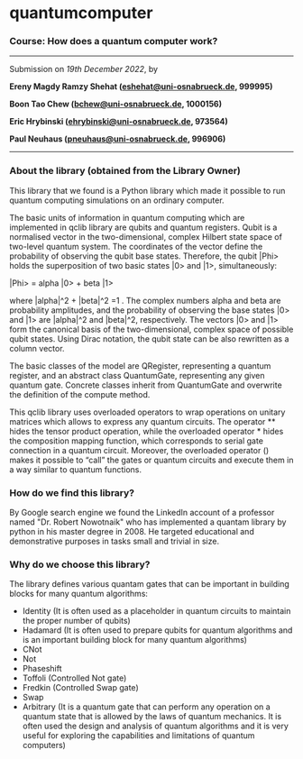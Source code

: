 # quantumcomputer

### Course: How does a quantum computer work? 

---

Submission on *19th December 2022*, by

**Ereny Magdy Ramzy Shehat (eshehat@uni-osnabrueck.de, 999995)**

**Boon Tao Chew (bchew@uni-osnabrueck.de, 1000156)**

**Eric Hrybinski (ehrybinski@uni-osnabrueck.de, 973564)**

**Paul Neuhaus (pneuhaus@uni-osnabrueck.de, 996906)**


---

### About the library (obtained from the Library Owner)

This library that we found is a Python library which made it possible to run quantum computing simulations on an ordinary computer.

The basic units of information in quantum computing which are implemented in qclib library are qubits and quantum registers. Qubit is a normalised vector in the two-dimensional, complex Hilbert state space of two-level quantum system. The coordinates of the vector define the probability of observing the qubit base states. Therefore, the qubit |Phi> holds the superposition of two basic states |0> and |1>, simultaneously:

|Phi> = alpha |0> + beta |1>

where |alpha|^2 + |beta|^2 =1 . The complex numbers alpha and beta are probability amplitudes, and the probability of observing the base states |0> and |1> are |alpha|^2 and |beta|^2, respectively. The vectors |0> and |1> form the canonical basis of the two-dimensional, complex space of possible qubit states. Using Dirac notation, the qubit state can be also rewritten as a column vector.

The basic classes of the model are QRegister, representing a quantum register, and an abstract class QuantumGate, representing any given quantum gate. Concrete classes inherit from QuantumGate and overwrite the definition of the compute method.

This qclib library uses overloaded operators to wrap operations on unitary matrices which allows to express any quantum circuits. The operator ** hides the tensor product operation, while the overloaded operator * hides the composition mapping function, which corresponds to serial gate connection in a quantum circuit. Moreover, the overloaded operator () makes it possible to “call” the gates or quantum circuits and execute them in a way similar to quantum functions.

### How do we find this library?

By Google search engine we found the LinkedIn account of a professor named "Dr. Robert Nowotnaik" who has implemented a quantam library by python in his master degree in 2008. He targeted educational and demonstrative purposes in tasks small and trivial in size.


### Why do we choose this library?

The library defines various quantam gates that can be important in building blocks for many quantum algorithms:

- Identity (It is often used as a placeholder in quantum circuits to maintain the proper number of qubits)
- Hadamard (It is often used to prepare qubits for quantum algorithms and is an important building block for many quantum algorithms)
- CNot
- Not
- Phaseshift
- Toffoli (Controlled Not gate)
- Fredkin (Controlled Swap gate)
- Swap
- Arbitrary (It is a quantum gate that can perform any operation on a quantum state that is allowed by the laws of quantum mechanics. It is often used the design and analysis of quantum algorithms and it is very useful for exploring the capabilities and limitations of quantum computers)
